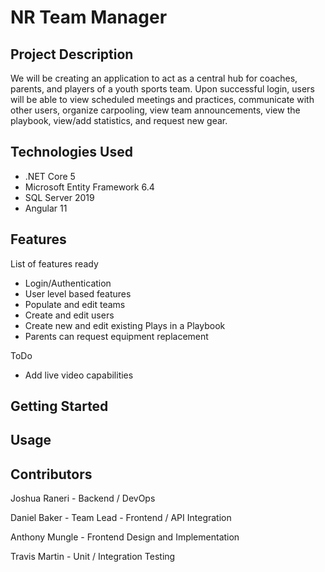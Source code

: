 # NR Team Manager

## Project Description
We will be creating an application to act as a central hub for coaches, parents, and players of a youth sports team. 
Upon successful login, users will be able to view scheduled meetings and practices, communicate with other users, organize carpooling, 
view team announcements, view the playbook, view/add statistics, and request new gear. 

## Technologies Used
* .NET Core 5
* Microsoft Entity Framework 6.4
* SQL Server 2019
* Angular 11

## Features
List of features ready
* Login/Authentication
* User level based features
* Populate and edit teams
* Create and edit users
* Create new and edit existing Plays in a Playbook
* Parents can request equipment replacement

ToDo
* Add live video capabilities

## Getting Started

## Usage

## Contributors
Joshua Raneri - Backend / DevOps

Daniel Baker - Team Lead - Frontend / API Integration

Anthony Mungle - Frontend Design and Implementation

Travis Martin - Unit / Integration Testing

